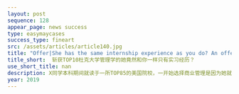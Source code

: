 ```yaml
---
layout: post
sequence: 128
appear_page: news success
type: easymaycases
success_type: fineart
src: /assets/articles/article140.jpg
title: "Offer|She has the same internship experience as you do? An offer from Master of Management Studies at Duke University"
title_short:  斩获TOP10杜克大学管理学的她竟然和你一样只有实习经历？
use_short_title: nan
description: X同学本科期间就读于一所TOP85的美国院校，一开始选择商业管理是因为她就读院校唯一强势的学院就是商学院。经过几年的大学生活，X同学逐渐发现了管理学的魅力，迫不及待地想要将所学知识在工作领域一展风采。但是激烈的就业环境和国际生身份限制，让X同学投出去的简历全部石沉大海。X同学及时调转方向，决定申请研究生继续深造。然而，TOP30的名校有关于管理学的专业大多数都是要求至少3-5年工作经验的MBA项目，对于还未踏入职场的X同学十分不利。就在X同学打算两条路都放弃，回国去父母安排的事业单位上班时，X同学室友给她介绍了易美教育，鼓励她趁着毕业前再试一试。
year: 2019
---
```



